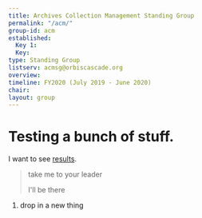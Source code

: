 ```yaml
---
title: Archives Collection Management Standing Group
permalink: "/acm/"
group-id: acm
established:
  Key 1: 
  Key: 
type: Standing Group
listserv: acmsg@orbiscascade.org
overview: 
timeline: FY2020 (July 2019 - June 2020)
chair: 
layout: group
---
```


# Testing a bunch of stuff. 

I want to see [results](http://google.com). 

> take me to your leader
>
> I'll be there

1. drop in a new thing
